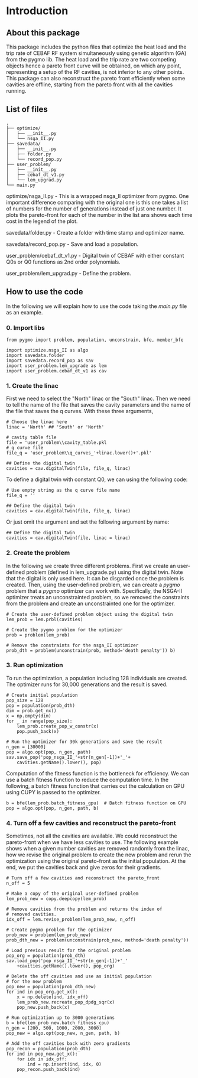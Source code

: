 # Introduction

## About this package

This package includes the python files that optimize the heat load and the trip rate of CEBAF RF system simultaneously using genetic algorithm (GA) from the pygmo lib. The heat load and the trip rate are two competing objects hence a pareto front curve will be obtained, on which any point, representing a setup of the RF cavities,  is not inferior to any other points. This package can also reconstruct the pareto front efficiently when some cavities are offline, starting from the pareto front with all the cavities running. 

## List of files

```
.
├── optimize/
│   ├── __init__.py
│   └── nsga_II.py
├── savedata/
│   ├── __init__.py
│   ├── folder.py
│   └── record_pop.py
├── user_problem/
│   ├── __init__.py
│   ├── cebaf_dt_v1.py
│   └── lem_upgrad.py
└── main.py
```

optimize/nsga_II.py - This is a wrapped nsga_II optimizer from pygmo. One important difference comparing with the original one is this one takes a list of numbers for the number of generations instead of just one number. It plots the pareto-front for each of the number in the list ans shows each time cost in the legend of the plot. 

savedata/folder.py - Create a folder with time stamp and optimizer name.

savedata/record_pop.py - Save and load a population.

user_problem/cebaf_dt_v1.py - Digital twin of CEBAF with either constant Q0s or  Q0 functions as 2nd order polynomials. 

user_problem/lem_upgrad.py - Define the problem. 

## How to use the code

In the following we will explain how to use the code taking the *main.py* file as an example. 

### 0. Import libs

```
from pygmo import problem, population, unconstrain, bfe, member_bfe

import optimize.nsga_II as algo
import savedata.folder
import savedata.record_pop as sav
import user_problem.lem_upgrade as lem
import user_problem.cebaf_dt_v1 as cav
```

### 1. Create the linac

First we need to select the "North" linac or the "South" linac. Then we need to tell the name of the file that saves the cavity parameters and the name of the file that saves the q curves. With these three arguments, 

```
# Choose the linac here
linac = 'North' ## 'South' or 'North'

# cavity table file
file = 'user_problem\\cavity_table.pkl
# q curve file
file_q = 'user_problem\\q_curves_'+linac.lower()+'.pkl'

## Define the digital twin    
cavities = cav.digitalTwin(file, file_q, linac)

```

To define a digital twin with constant Q0, we can using the following code:

```
# Use empty string as the q curve file name 
file_q = ''

## Define the digital twin    
cavities = cav.digitalTwin(file, file_q, linac)
```

Or just omit the argument and set the following argument by name:

```
## Define the digital twin    
cavities = cav.digitalTwin(file, linac = linac)
```



### 2. Create the problem

In the following we create three different problems. First we create an user-defined problem (defined in lem_upgrade.py)  using the digital twin. Note that the digital is only used here. It can be disgarded once the problem is created. Then, using the user-defined problem, we can create a *pygmo* problem that a *pygmo* optimizer can work with. Specifically, the NSGA-II optimizer treats an unconstrainted problem, so we removed the constraints from the problem and create an unconstrainted one for the optimizer.  

```
# Create the user-defined problem object using the digital twin
lem_prob = lem.prbl(cavities)

# Create the pygmo problem for the optimizer     
prob = problem(lem_prob)

# Remove the constraints for the nsga_II optimizer 
prob_dth = problem(unconstrain(prob, method='death penalty')) b)
```

### 3. Run optimization

To run the optimization, a population including 128 individuals are created. The optimizer runs for 30,000 generations and the result is saved. 

```
# Create initial population
pop_size = 128
pop = population(prob_dth)
dim = prob.get_nx()
x = np.empty(dim)
for _ in range(pop_size):
    lem_prob.create_pop_w_constr(x)
    pop.push_back(x)

# Run the optimizer for 30k generations and save the result
n_gen = [30000]
pop = algo.opt(pop, n_gen, path)
sav.save_pop('pop_nsga_II_'+str(n_gen[-1])+'_'+
    cavities.getName().lower(), pop)
```

Computation of the fitness function is the bottleneck for efficiency. We can use a batch fitness function to reduce the computation time. In the following, a batch fitness function that carries out the calculation on GPU using CUPY is passed to the optimizer.

```
b = bfe(lem_prob.batch_fitness_gpu)  # Batch fitness function on GPU
pop = algo.opt(pop, n_gen, path, b)
```

### 4. Turn off a few cavities and reconstruct the pareto-front

Sometimes, not all the cavities are available. We could reconstruct the pareto-front when we have less cavities to use. The following example shows when a given number cavities are removed randomly from the linac, how we revise the original problem to create the new problem and rerun the optimization using the original pareto-front as the initial population. At the end, we put the cavities back and give zeros for their gradients.  

```
# Turn off a few cavities and reconstruct the pareto_front
n_off = 5

# Make a copy of the original user-defined problem
lem_prob_new = copy.deepcopy(lem_prob)

# Remove cavities from the problem and returns the index of 
# removed cavities.
idx_off = lem.revise_problem(lem_prob_new, n_off)  

# Create pygmo problem for the optimizer
prob_new = problem(lem_prob_new)
prob_dth_new = problem(unconstrain(prob_new, method='death penalty')) 

# Load previous result for the original problem
pop_org = population(prob_dth)
sav.load_pop('pop_nsga_II_'+str(n_gen[-1])+'_'
    +cavities.getName().lower(), pop_org)

# Delete the off cavities and use as initial population 
# for the new problem
pop_new = population(prob_dth_new)
for ind in pop_org.get_x():
    x = np.delete(ind, idx_off)
    lem_prob_new.recreate_pop_dpdg_sqr(x)
    pop_new.push_back(x)

# Run optimization up to 3000 generations
b = bfe(lem_prob_new.batch_fitness_cpu)
n_gen = [200, 500, 1000, 2000, 3000]
pop_new = algo.opt(pop_new, n_gen, path, b)

# Add the off cavities back with zero gradients
pop_recon = population(prob_dth)
for ind in pop_new.get_x():
    for idx in idx_off:
        ind = np.insert(ind, idx, 0)
    pop_recon.push_back(ind)
```
